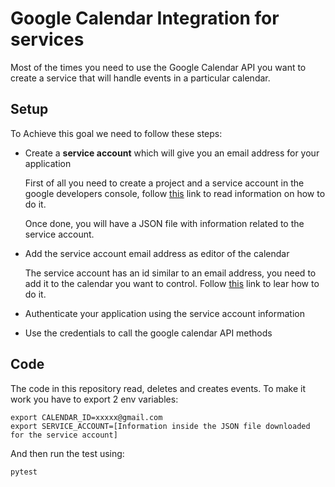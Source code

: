 # Google Calendar Integration for services
Most of the times you need to use the Google Calendar API you want to create a service that will handle events in a particular calendar.

## Setup
To Achieve this goal we need to follow these steps:
* Create a __service account__ which will give you an email address for your application
  
  First of all you need to create a project and a service account in the google developers console, follow [this](https://developers.google.com/android/management/service-account) link to read information on how to do it.
  
  Once done, you will have a JSON file with information related to the service account.
  
* Add the service account email address as editor of the calendar

  The service account has an id similar to an email address, you need to add it to the calendar you want to control. Follow [this](https://support.google.com/calendar/answer/37082?hl=en) link to lear how to do it.
* Authenticate your application using the service account information
* Use the credentials to call the google calendar API methods

## Code
The code in this repository read, deletes and creates events. To make it work you have to export 2 env variables:

```
export CALENDAR_ID=xxxxx@gmail.com
export SERVICE_ACCOUNT=[Information inside the JSON file downloaded for the service account]
```

And then run the test using:

`pytest`
